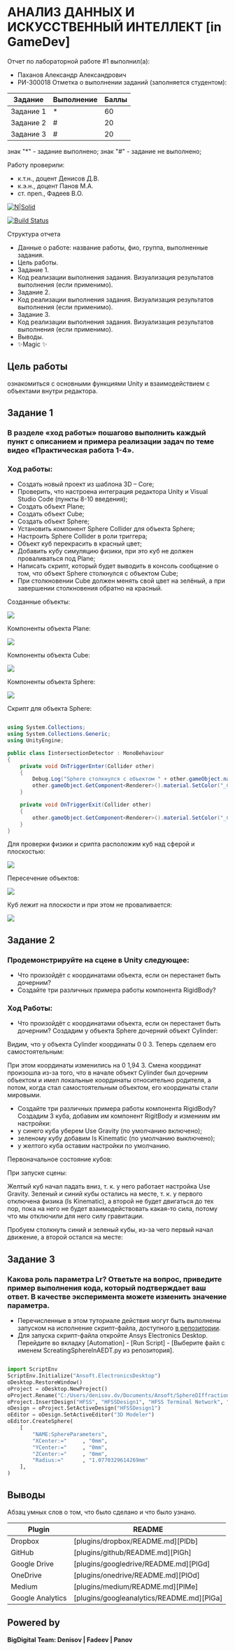 # АНАЛИЗ ДАННЫХ И ИСКУССТВЕННЫЙ ИНТЕЛЛЕКТ [in GameDev]
Отчет по лабораторной работе #1 выполнил(а):
- Паханов Александр Александрович
- РИ-300018
Отметка о выполнении заданий (заполняется студентом):

| Задание | Выполнение | Баллы |
| ------ | ------ | ------ |
| Задание 1 | * | 60 |
| Задание 2 | # | 20 |
| Задание 3 | # | 20 |

знак "*" - задание выполнено; знак "#" - задание не выполнено;

Работу проверили:
- к.т.н., доцент Денисов Д.В.
- к.э.н., доцент Панов М.А.
- ст. преп., Фадеев В.О.

[![N|Solid](https://cldup.com/dTxpPi9lDf.thumb.png)](https://nodesource.com/products/nsolid)

[![Build Status](https://travis-ci.org/joemccann/dillinger.svg?branch=master)](https://travis-ci.org/joemccann/dillinger)

Структура отчета

- Данные о работе: название работы, фио, группа, выполненные задания.
- Цель работы.
- Задание 1.
- Код реализации выполнения задания. Визуализация результатов выполнения (если применимо).
- Задание 2.
- Код реализации выполнения задания. Визуализация результатов выполнения (если применимо).
- Задание 3.
- Код реализации выполнения задания. Визуализация результатов выполнения (если применимо).
- Выводы.
- ✨Magic ✨

## Цель работы
ознакомиться с основными функциями Unity и взаимодействием с объектами внутри редактора.

## Задание 1
### В разделе «ход работы» пошагово выполнить каждый пункт с описанием и примера реализации задач по теме видео «Практическая работа 1-4».
### Ход работы:
- Создать новый проект из шаблона 3D – Core;
- Проверить, что настроена интеграция редактора Unity и Visual Studio Code (пункты 8-10 введения);
- Создать объект Plane;
- Создать объект Cube;
- Создать объект Sphere;
- Установить компонент Sphere Collider для объекта Sphere;
- Настроить Sphere Collider в роли триггера;
- Объект куб перекрасить в красный цвет;
- Добавить кубу симуляцию физики, при это куб не должен проваливаться под Plane;
- Написать скрипт, который будет выводить в консоль сообщение о том, что объект Sphere столкнулся с объектом Cube;
- При столкновении Cube должен менять свой цвет на зелёный, а при завершении столкновения обратно на красный.

Созданные объекты:

![](/Pics/Объекты.jpg)

Компоненты объекта Plane:

![](/Pics/Plane.jpg)

Компоненты объекта Cube:

![](/Pics/Cube.jpg)

Компоненты объекта Sphere:

![](/Pics/Sphere.jpg)

Скрипт для объекта Sphere:
```C#

using System.Collections;
using System.Collections.Generic;
using UnityEngine;

public class IintersectionDetector : MonoBehaviour
{
    private void OnTriggerEnter(Collider other)
    {
        Debug.Log("Sphere столкнулся с объектом " + other.gameObject.name);
        other.gameObject.GetComponent<Renderer>().material.SetColor("_Color", Color.green);
    }

    private void OnTriggerExit(Collider other)
    {
        other.gameObject.GetComponent<Renderer>().material.SetColor("_Color", Color.red);
    }
}
```
Для проверки физики и срипта расположим куб над сферой и плоскостью:

![](/Pics/Сцена1.jpg)

Пересечение объектов:

![](/Pics/Сцена2.jpg)

Куб лежит на плоскости и при этом не проваливается:

![](/Pics/Сцена3.jpg)


## Задание 2
### Продемонстрируйте на сцене в Unity следующее:
- Что произойдёт с координатами объекта, если он перестанет быть дочерним?
- Создайте три различных примера работы компонента RigidBody?
### Ход Работы:
- Что произойдёт с координатами объекта, если он перестанет быть дочерним?
Создадим у объекта Sphere дочерний объект Cylinder:


Видим, что у объекта Cylinder координаты 0 0 3.
Теперь сделаем его самостоятельным:


При этом координаты изменились на 0 1,94 3.
Смена координат произошла из-за того, что в начале объект Cylinder был дочерним объектом и имел локальные координаты относительно родителя, а потом, когда стал самостоятельным объектом, его координаты стали мировыми.

- Создайте три различных примера работы компонента RigidBody?
Создадим 3 куба, добавим им компонент RigitBody и измениим им настройки:
- у синего куба уберем Use Gravity (по умолчанию включено);
- зеленому кубу добавим Is Kinematic (по умолчанию выключено);
- у желтого куба оставим настройки по умолчанию.

Первоначальное состояние кубов:



При запуске сцены:



Желтый куб начал падать вниз, т. к. у него работает настройка Use Gravity.
Зеленый и синий кубы остались на месте, т. к. у первого отключена физика (Is Kinematic), а второй не будет двигаться до тех пор, пока на него не будет взаимодействовать какая-то сила, потому что мы отключили для него силу гравитации.

Пробуем столкнуть синий и зеленый кубы, из-за чего первый начал движение, а второй остался на месте:





## Задание 3
### Какова роль параметра Lr? Ответьте на вопрос, приведите пример выполнения кода, который подтверждает ваш ответ. В качестве эксперимента можете изменить значение параметра.

- Перечисленные в этом туториале действия могут быть выполнены запуском на исполнение скрипт-файла, доступного [в репозитории](https://github.com/Den1sovDm1triy/hfss-scripting/blob/main/ScreatingSphereInAEDT.py).
- Для запуска скрипт-файла откройте Ansys Electronics Desktop. Перейдите во вкладку [Automation] - [Run Script] - [Выберите файл с именем ScreatingSphereInAEDT.py из репозитория].

```py

import ScriptEnv
ScriptEnv.Initialize("Ansoft.ElectronicsDesktop")
oDesktop.RestoreWindow()
oProject = oDesktop.NewProject()
oProject.Rename("C:/Users/denisov.dv/Documents/Ansoft/SphereDIffraction.aedt", True)
oProject.InsertDesign("HFSS", "HFSSDesign1", "HFSS Terminal Network", "")
oDesign = oProject.SetActiveDesign("HFSSDesign1")
oEditor = oDesign.SetActiveEditor("3D Modeler")
oEditor.CreateSphere(
	[
		"NAME:SphereParameters",
		"XCenter:="		, "0mm",
		"YCenter:="		, "0mm",
		"ZCenter:="		, "0mm",
		"Radius:="		, "1.0770329614269mm"
	], 
)

```

## Выводы

Абзац умных слов о том, что было сделано и что было узнано.

| Plugin | README |
| ------ | ------ |
| Dropbox | [plugins/dropbox/README.md][PlDb] |
| GitHub | [plugins/github/README.md][PlGh] |
| Google Drive | [plugins/googledrive/README.md][PlGd] |
| OneDrive | [plugins/onedrive/README.md][PlOd] |
| Medium | [plugins/medium/README.md][PlMe] |
| Google Analytics | [plugins/googleanalytics/README.md][PlGa] |

## Powered by

**BigDigital Team: Denisov | Fadeev | Panov**
